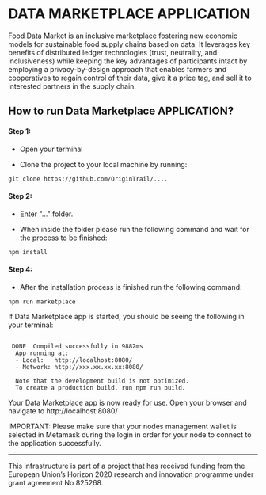 # DATA MARKETPLACE APPLICATION

Food Data Market is an inclusive marketplace fostering new economic models for sustainable food supply chains based on data. It leverages key benefits of distributed ledger technologies (trust, neutrality, and inclusiveness) while keeping the key advantages of participants intact by employing a privacy-by-design approach that enables farmers and cooperatives to regain control of their data, give it a price tag, and sell it to interested partners in the supply chain.


## How to run Data Marketplace APPLICATION?

#### Step 1:
- Open your terminal

- Clone the project to your local machine by running: 

```
git clone https://github.com/OriginTrail/....
```

#### Step 2: 
- Enter "..." folder.

- When inside the folder please run the following command and wait for the process to be finished: 

```
npm install
```

#### Step 4:

- After the installation process is finished run the following command: 
```
npm run marketplace
```


If Data Marketplace app is started, you should be seeing the following in your terminal: 

```

 DONE  Compiled successfully in 9882ms                                                                                                                                                                                                                       
  App running at:
  - Local:   http://localhost:8080/
  - Network: http://xxx.xx.xx.xx:8080/

  Note that the development build is not optimized.
  To create a production build, run npm run build.

```

Your Data Marketplace app is now ready for use. Open your browser and navigate to http://localhost:8080/

IMPORTANT: Please make sure that your nodes management wallet is selected in Metamask during the login in order for your node to connect to the application successfully. 

------------------------------------------------
This infrastructure is part of a project that has received funding from the European Union’s Horizon 2020 research and innovation programme under grant agreement No 825268.


